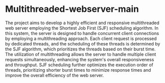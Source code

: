 # Multithreaded-webserver-main
The project aims to develop a highly efficient and responsive multithreaded web
server employing the Shortest Job First (SJF) scheduling algorithm. In this system,
the server is designed to handle concurrent client connections by employing a
multithreading approach. Each client request is processed by dedicated threads, and
the scheduling of these threads is determined by the SJF algorithm, which prioritizes
the threads based on their burst time. The utilization of multithreading allows the
server to handle multiple client requests simultaneously, enhancing the system's
overall responsiveness and throughput. SJF scheduling further optimizes the
execution order of threads, prioritizing shorter burst times to minimize response
times and improve the overall efficiency of the web server.

